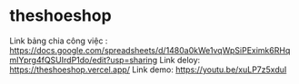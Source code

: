 ﻿# theshoeshop
Link bảng chia công việc : https://docs.google.com/spreadsheets/d/1480a0kWe1vqWpSiPEximk6RHqmIYprg4fQSUIrdP1do/edit?usp=sharing
Link deloy: https://theshoeshop.vercel.app/
Link demo: https://youtu.be/xuLP7z5xduI
